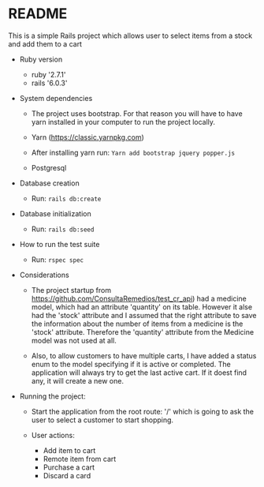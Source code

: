 # README
  This is a simple Rails project which allows user to select items from a stock and add them to a cart

* Ruby version
  - ruby '2.7.1'
  - rails '6.0.3'

* System dependencies
  - The project uses bootstrap. For that reason you will have to have yarn installed in your computer to run the project locally.
  - Yarn (https://classic.yarnpkg.com)
  - After installing yarn run: ```Yarn add bootstrap jquery popper.js```

  - Postgresql

* Database creation
  - Run: ```rails db:create```

* Database initialization
  - Run: ```rails db:seed```

* How to run the test suite
  - Run: ```rspec spec```

* Considerations
  - The project startup from https://github.com/ConsultaRemedios/test_cr_api) had a medicine model, which had an attribute 'quantity' on its table. However it alse had the 'stock' attribute and I assumed that the right attribute to save the information about the number of items from a medicine is the 'stock' attribute. Therefore the 'quantity' attribute from the Medicine model was not used at all.

  - Also, to allow customers to have multiple carts, I have added a status enum to the model specifying if it is active or completed. The application will always try to get the last active cart. If it doest find any, it will create a new one.

* Running the project:
  - Start the application from the root route: '/' which is going to ask the user to select a customer to start shopping.

  - User actions:
    - Add item to cart
    - Remote item from cart
    - Purchase a cart
    - Discard a card
